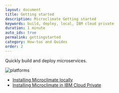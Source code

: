 ```yaml
---
layout: document
title: Getting started
description: Microclimate Getting started
keywords: build, deploy, local, IBM cloud private
duration: 1 minute
auto_ids: true
permalink: gettingstarted
category: How-tos and Guides
order: 2
---
```


Quickly build and deploy microservices.

![platforms](https://img.shields.io/badge/runtime-Java%20%7C%20Swift%20%7C%20Node-yellow.svg)

* [Installing Microclimate locally](./installlocally)
* [Installing Microclimate in IBM Cloud Private](https://github.com/IBM/charts/blob/master/stable/ibm-microclimate/README.md)
